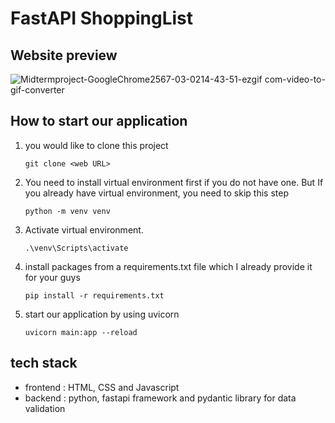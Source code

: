 # FastAPI ShoppingList

## Website preview
![Midtermproject-GoogleChrome2567-03-0214-43-51-ezgif com-video-to-gif-converter](https://github.com/FordPipatkittikul/ShoppingList/assets/121902625/e8aa295f-e57b-408e-8a1b-b05e3e331669)

## How to start our application

1) you would like to clone this project

       git clone <web URL>
    
3) You need to install virtual environment first if you do not have one. But If you already have virtual environment, you need to skip this step
    
       python -m venv venv

4) Activate virtual environment.

       .\venv\Scripts\activate

5) install packages from a requirements.txt file which I already provide it for your guys

       pip install -r requirements.txt
6) start our application by using uvicorn

       uvicorn main:app --reload


## tech stack
- frontend : HTML, CSS and Javascript
- backend :  python, fastapi framework and pydantic library for data validation
